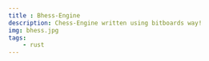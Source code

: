 ```yaml
---
title : Bhess-Engine
description: Chess-Engine written using bitboards way!
img: bhess.jpg
tags:
    - rust
---
```




